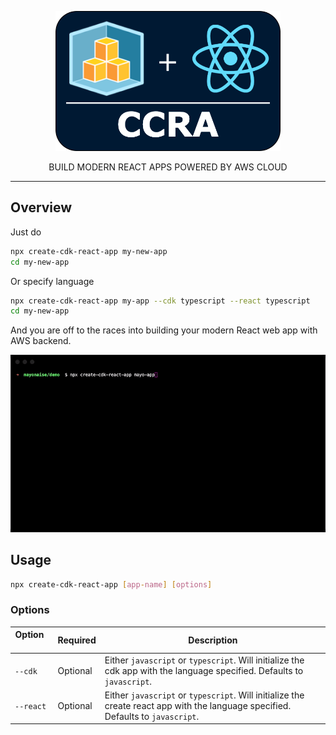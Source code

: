 <p align="center">
  <img width="360" src="./ccra.png">
  <p align="center">BUILD MODERN REACT APPS POWERED BY AWS CLOUD </p>  
</p>

---
## Overview

Just do

```sh
npx create-cdk-react-app my-new-app
cd my-new-app
```

Or specify language

```sh
npx create-cdk-react-app my-app --cdk typescript --react typescript
cd my-new-app
```

And you are off to the races into building your modern React web app with AWS backend.

<p align="center">
  <img width="700" src="./demo.gif">
</p>

## Usage

```sh
npx create-cdk-react-app [app-name] [options]
```

### Options

| Option &nbsp; &nbsp; &nbsp;| Required | Description                                                                                                                      |
|-------------------|----------|----------------------------------------------------------------------------------------------------------------------------------|
| `--cdk`           | Optional | Either `javascript` or `typescript`. Will initialize the cdk app with the language specified. Defaults to `javascript`.          |
| `--react`         | Optional | Either `javascript` or `typescript`. Will initialize the create react app with the language specified. Defaults to `javascript`. |